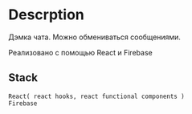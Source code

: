 
# Descrption
Дэмка чата. Можно обмениваться сообщениями.

Реализовано с помощью React и Firebase



## Stack
```
React( react hooks, react functional components )
Firebase
```